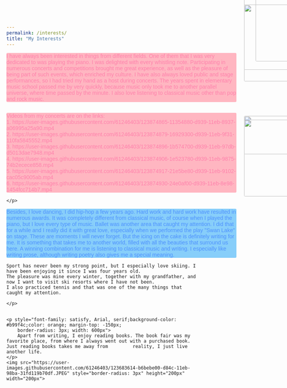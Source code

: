 ```yaml
---
permalink: /interests/
title: "My Interests"
---
```


<!DOCTYPE html>
<html lang="en">
<head>
    <meta charset="UTF-8">
    <title>Title</title>
    <meta name="keywords" content="" />
    <meta name="description" content="" />
    <meta http-equiv="content-type" content="text/html; charset=utf-8" />
    <title>Uncovered by FCSE</title>
    <link href='https://fonts.googleapis.com/css?family=Oswald:400,300' rel='stylesheet' type='text/css' />
    <link href='https://fonts.googleapis.com/css?family=Abel%7CSatisfy' rel='stylesheet' type='text/css' />
</head>
<body>
    <p style="font-family: satisfy, Arial, serif;background-color: lightpink;color: #ff80ab;
        border-radius: 3px; width: 600px">
        I have always been interested in things from different fields.
        One of them that I was very dedicated to was playing the piano.
        I was delighted with every whistling note. Participating in numerous
        concerts and competitions brought me great experience, as well as the
        pleasure of being part of such events, which enriched my culture.
        I have also always loved public and stage performances,
        so I had tried my hand as a host during concerts.
        The years spent in elementary music school passed me by very quickly,
        because music only took me to another parallel universe, where time passed by the minute.
        I also love listening to classical music other than pop and rock music.
    </p>

<img src="https://user-images.githubusercontent.com/61246403/123681194-cee10e00-d849-11eb-8239-48facd1ba3bb.JPG" style="border-radius: 3px;margin-left: 650px;margin-top: -320px" height="200px" width="400px">
    <p style="font-family: satisfy, Arial, serif;background-color: lightpink;color: #ff80ab;
        border-radius: 3px; width: 600px">
        Videos from my concerts are on the links:
    <br>
1.  https://user-images.githubusercontent.com/61246403/123874865-11354880-d939-11eb-8937-a06995a25a90.mp4<br>
2.  https://user-images.githubusercontent.com/61246403/123874879-16929300-d939-11eb-9f31-110fa5845552.mp4 <br>
3.  https://user-images.githubusercontent.com/61246403/123874896-1b574700-d939-11eb-97db-d5013dae7948.mp4 <br>
4.  https://user-images.githubusercontent.com/61246403/123874906-1e523780-d939-11eb-9875-74b2ecece858.mp4 <br>
5.  https://user-images.githubusercontent.com/61246403/123874917-21e5be80-d939-11eb-9102-cac05c9005ab.mp4 <br>
6.  https://user-images.githubusercontent.com/61246403/123874930-24e0af00-d939-11eb-8e98-1454fcc714b7.mp4 <br>
       
<img src="https://user-images.githubusercontent.com/61246403/123878568-97548d80-d93f-11eb-85be-bc69ff021bed.JPG" style="border-radius: 3px;margin-left: 620px;margin-top: -520px" height="200px" width="400px">       
 <img src="https://user-images.githubusercontent.com/61246403/123877848-4728fb80-d93e-11eb-8c0d-e494f7b1df5f.jpg" style="border-radius: 3px;margin-left: 620px;margin-top: -200px" height="100px" width="400px">              

    </p>
<p style="font-family: satisfy, Arial, serif;background-color: lightskyblue;color: #4D90FE;
        border-radius: 3px; width: 600px">
     Besides, I love dancing, I did hip-hop a few years ago. Hard work and hard work have 
     resulted in numerous awards. It was completely different from classical music, of course when 
     I played the piano, but I love every type of music. Ballet was another area that caught my attention.
     I did that for a while and I really did it with great love, especially when we performed the play "Swan Lake" on stage.
     These are moments I will never forget. But the icing on the cake is definitely writing for me. It is something that takes me 
     to another world, filled with all the beauties that surround us here. A winning combination for me is listening to classical music 
     and writing. I especially like writing prose, although writing poetry also gives me a special meaning.

    Sport has never been my strong point, but I especially love skiing. I have been enjoying it since I was four years old.
    The pleasure was mine every winter, together with my grandfather, and now I want to visit ski resorts where I have not been. 
    I also practiced tennis and that was one of the many things that caught my attention.

    </p>

<img src="https://user-images.githubusercontent.com/61246403/123683112-1e283e00-d84c-11eb-843d-c84351aa653e.JPEG" style="border-radius: 3px;margin-left: 620px;margin-top: -800px" height="200px" width="200px">
<img src="https://user-images.githubusercontent.com/61246403/123683180-3435fe80-d84c-11eb-8793-f7a6d918291c.JPEG" style="border-radius: 3px;margin-left: 820px;margin-top: -800px" height="200px" width="200px">
 <img src="https://user-images.githubusercontent.com/61246403/123683406-72332280-d84c-11eb-8ec9-98a3fd27b4c9.JPEG" style="border-radius: 3px;margin-left: 620px;margin-top: -500px" height="200px" width="200px">
 <img src="https://user-images.githubusercontent.com/61246403/123875727-76d60480-d93a-11eb-9371-80694dc92178.PNG" style="border-radius: 3px;margin-left: 820px;margin-top: -500px" height="200px" width="200px">
    
    <p style="font-family: satisfy, Arial, serif;background-color: #b99f4c;color: orange; margin-top: -150px;
        border-radius: 3px; width: 600px">
        Apart from writing, I enjoy reading books. The book fair was my favorite place, from where I always went out with a purchased book. Just reading books takes me away from         reality, I just live another life.
    </p>
    <img src="https://user-images.githubusercontent.com/61246403/123683614-b6bebe00-d84c-11eb-98ba-31fd119b70df.JPEG" style="border-radius: 3px" height="200px" width="200px">
        
</body>
</html>
